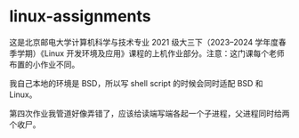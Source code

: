 # linux-assignments

这是北京邮电大学计算机科学与技术专业 2021 级大三下（2023–2024 学年度春季学期）《Linux 开发环境及应用》课程的上机作业部分。注意：这门课每个老师布置的小作业不同。

我自己本地的环境是 BSD，所以写 shell script 的时候会同时适配 BSD 和 Linux。

第四次作业我管道好像弄错了，应该给读端写端各起一个子进程，父进程同时给两个收尸。
